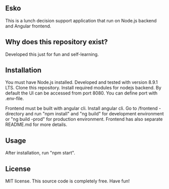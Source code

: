 ## Esko

This is a lunch decision support application that run on Node.js backend and Angular frontend.

## Why does this repository exist?

Developed this just for fun and self-learning.

## Installation

You must have Node.js installed. Developed and tested with version 8.9.1 LTS. Clone this repository. Install required modules for nodejs backend. By default the UI can be accessed from port 8080. You can define port with .env-file.

Frontend must be built with angular cli. Install angular cli. Go to /frontend -directory and run "npm install" and "ng build" for development environment or "ng build -prod" for production environment. Frontend has also separate README.md for more details.

## Usage

After installation, run "npm start".

## License

MIT license. This source code is completely free. Have fun!
